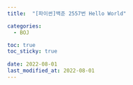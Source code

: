 ```yaml
---
title:  "[파이썬]백준 2557번 Hello World"

categories:
  - BOJ

toc: true
toc_sticky: true
 
date: 2022-08-01
last_modified_at: 2022-08-01
---
```

